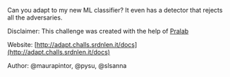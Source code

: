Can you adapt to my new ML classifier? It even has a detector that rejects all the adversaries.

Disclaimer: This challenge was created with the help of [Pralab](https://sites.unica.it/pralab/)

Website: [http://adapt.challs.srdnlen.it/docs](http://adapt.challs.srdnlen.it/docs)

Author: @maurapintor, @pysu, @slsanna
